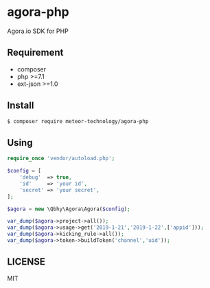 # agora-php
Agora.io SDK for PHP

## Requirement
* composer
* php >=7.1
* ext-json >=1.0

## Install
```bash
$ composer require meteor-technology/agora-php
```

## Using
```php
require_once 'vendor/autoload.php';

$config = [
    'debug'  => true,
    'id'     => 'your id',
    'secret' => 'your secret',
];

$agora = new \Qbhy\Agora\Agora($config);

var_dump($agora->project->all());
var_dump($agora->usage->get('2019-1-21','2019-1-22',['appid']));
var_dump($agora->kicking_rule->all());
var_dump($agora->token->buildToken('channel','uid'));
```
## LICENSE
MIT
